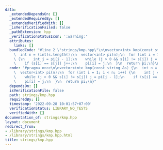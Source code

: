```yaml
---
data:
  _extendedDependsOn: []
  _extendedRequiredBy: []
  _extendedVerifiedWith: []
  _isVerificationFailed: false
  _pathExtension: hpp
  _verificationStatusIcon: ':warning:'
  attributes:
    links: []
  bundledCode: "#line 2 \"strings/kmp.hpp\"\n\nvector<int> kmp(const string &s) {\n\
    \  int n = (int)s.length();\n  vector<int> pi(n);\n  for (int i = 1; i < n; i++)\
    \ {\n    int j = pi[i - 1];\n    while (j > 0 && s[i] != s[j]) j = pi[j - 1];\n\
    \    if (s[i] == s[j]) j++;\n    pi[i] = j;\n  }\n  return pi;\n}\n"
  code: "#pragma once\n\nvector<int> kmp(const string &s) {\n  int n = (int)s.length();\n\
    \  vector<int> pi(n);\n  for (int i = 1; i < n; i++) {\n    int j = pi[i - 1];\n\
    \    while (j > 0 && s[i] != s[j]) j = pi[j - 1];\n    if (s[i] == s[j]) j++;\n\
    \    pi[i] = j;\n  }\n  return pi;\n}"
  dependsOn: []
  isVerificationFile: false
  path: strings/kmp.hpp
  requiredBy: []
  timestamp: '2022-09-28 10:01:57+07:00'
  verificationStatus: LIBRARY_NO_TESTS
  verifiedWith: []
documentation_of: strings/kmp.hpp
layout: document
redirect_from:
- /library/strings/kmp.hpp
- /library/strings/kmp.hpp.html
title: strings/kmp.hpp
---
```

